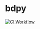 # bdpy
[![CI Workflow](https://github.com/bravexistence/bdpy/actions/workflows/ci.yaml/badge.svg)](https://github.com/bravexistence/bdpy/actions/workflows/ci.yaml)